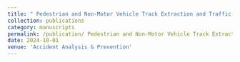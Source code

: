 ```yaml
---
title: " Pedestrian and Non-Motor Vehicle Track Extraction and Traffic Characteristics Analysis at Intersection"
collection: publications
category: manuscripts
permalink: /publication/ Pedestrian and Non-Motor Vehicle Track Extraction and Traffic Characteristics Analysis at Intersection
date: 2024-10-01
venue: 'Accident Analysis & Prevention'
---
```

